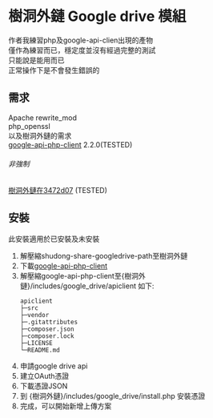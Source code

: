 樹洞外鏈 Google drive 模組
===
作者我練習php及google-api-clien出現的產物  
僅作為練習而已，穩定度並沒有經過完整的測試  
只能說是能用而已  
正常操作下是不會發生錯誤的

需求
---
Apache rewrite_mod  
php_openssl  
以及樹洞外鏈的需求  
[google-api-php-client](https://github.com/google/google-api-php-client) 2.2.0(TESTED)

###### 非強制
[樹洞外鏈在3472d07](https://github.com/HFO4/shudong-share/tree/3472d070080a5f01c63dd234f9db5affc8d846af) (TESTED)

安裝
---
此安裝適用於已安裝及未安裝
1. 解壓縮shudong-share-googledrive-path至樹洞外鏈
2. 下載[google-api-php-client](https://github.com/google/google-api-php-client/releases/tag/v2.2.0)
3. 解壓縮google-api-php-client至{樹洞外鏈}/includes/google_drive/apiclient 如下:
   ```
   apiclient
   ├─src
   ├─vendor
   ├─.gitattributes
   ├─composer.json
   ├─composer.lock
   ├─LICENSE
   └─README.md
   ```
4. 申請google drive api
5. 建立OAuth憑證
6. 下載憑證JSON
7. 到 {樹洞外鏈}/includes/google_drive/install.php 安裝憑證
8. 完成，可以開始新增上傳方案